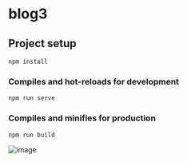 # blog3

## Project setup

```
npm install
```

### Compiles and hot-reloads for development

```
npm run serve
```

### Compiles and minifies for production

```
npm run build
```

![image](https://gitee.com/zhoucanyu/blog/tree/master/src/assets/imag/blog.gif)
